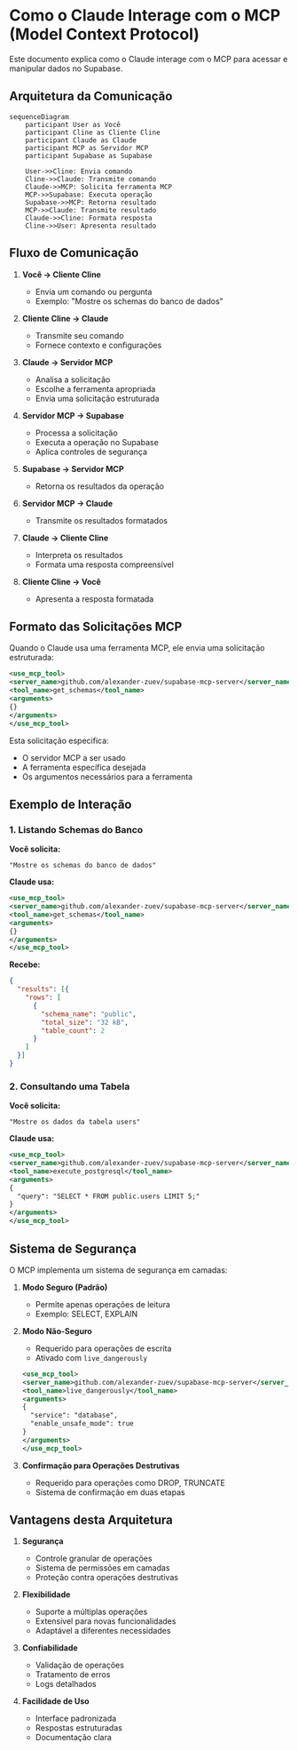 # Como o Claude Interage com o MCP (Model Context Protocol)

Este documento explica como o Claude interage com o MCP para acessar e manipular dados no Supabase.

## Arquitetura da Comunicação

```mermaid
sequenceDiagram
    participant User as Você
    participant Cline as Cliente Cline
    participant Claude as Claude
    participant MCP as Servidor MCP
    participant Supabase as Supabase

    User->>Cline: Envia comando
    Cline->>Claude: Transmite comando
    Claude->>MCP: Solicita ferramenta MCP
    MCP->>Supabase: Executa operação
    Supabase->>MCP: Retorna resultado
    MCP->>Claude: Transmite resultado
    Claude->>Cline: Formata resposta
    Cline->>User: Apresenta resultado
```

## Fluxo de Comunicação

1. **Você → Cliente Cline**
   - Envia um comando ou pergunta
   - Exemplo: "Mostre os schemas do banco de dados"

2. **Cliente Cline → Claude**
   - Transmite seu comando
   - Fornece contexto e configurações

3. **Claude → Servidor MCP**
   - Analisa a solicitação
   - Escolhe a ferramenta apropriada
   - Envia uma solicitação estruturada

4. **Servidor MCP → Supabase**
   - Processa a solicitação
   - Executa a operação no Supabase
   - Aplica controles de segurança

5. **Supabase → Servidor MCP**
   - Retorna os resultados da operação

6. **Servidor MCP → Claude**
   - Transmite os resultados formatados

7. **Claude → Cliente Cline**
   - Interpreta os resultados
   - Formata uma resposta compreensível

8. **Cliente Cline → Você**
   - Apresenta a resposta formatada

## Formato das Solicitações MCP

Quando o Claude usa uma ferramenta MCP, ele envia uma solicitação estruturada:

```xml
<use_mcp_tool>
<server_name>github.com/alexander-zuev/supabase-mcp-server</server_name>
<tool_name>get_schemas</tool_name>
<arguments>
{}
</arguments>
</use_mcp_tool>
```

Esta solicitação especifica:
- O servidor MCP a ser usado
- A ferramenta específica desejada
- Os argumentos necessários para a ferramenta

## Exemplo de Interação

### 1. Listando Schemas do Banco

**Você solicita:**
```
"Mostre os schemas do banco de dados"
```

**Claude usa:**
```xml
<use_mcp_tool>
<server_name>github.com/alexander-zuev/supabase-mcp-server</server_name>
<tool_name>get_schemas</tool_name>
<arguments>
{}
</arguments>
</use_mcp_tool>
```

**Recebe:**
```json
{
  "results": [{
    "rows": [
      {
        "schema_name": "public",
        "total_size": "32 kB",
        "table_count": 2
      }
    ]
  }]
}
```

### 2. Consultando uma Tabela

**Você solicita:**
```
"Mostre os dados da tabela users"
```

**Claude usa:**
```xml
<use_mcp_tool>
<server_name>github.com/alexander-zuev/supabase-mcp-server</server_name>
<tool_name>execute_postgresql</tool_name>
<arguments>
{
  "query": "SELECT * FROM public.users LIMIT 5;"
}
</arguments>
</use_mcp_tool>
```

## Sistema de Segurança

O MCP implementa um sistema de segurança em camadas:

1. **Modo Seguro (Padrão)**
   - Permite apenas operações de leitura
   - Exemplo: SELECT, EXPLAIN

2. **Modo Não-Seguro**
   - Requerido para operações de escrita
   - Ativado com `live_dangerously`
   ```xml
   <use_mcp_tool>
   <server_name>github.com/alexander-zuev/supabase-mcp-server</server_name>
   <tool_name>live_dangerously</tool_name>
   <arguments>
   {
     "service": "database",
     "enable_unsafe_mode": true
   }
   </arguments>
   </use_mcp_tool>
   ```

3. **Confirmação para Operações Destrutivas**
   - Requerido para operações como DROP, TRUNCATE
   - Sistema de confirmação em duas etapas

## Vantagens desta Arquitetura

1. **Segurança**
   - Controle granular de operações
   - Sistema de permissões em camadas
   - Proteção contra operações destrutivas

2. **Flexibilidade**
   - Suporte a múltiplas operações
   - Extensível para novas funcionalidades
   - Adaptável a diferentes necessidades

3. **Confiabilidade**
   - Validação de operações
   - Tratamento de erros
   - Logs detalhados

4. **Facilidade de Uso**
   - Interface padronizada
   - Respostas estruturadas
   - Documentação clara
